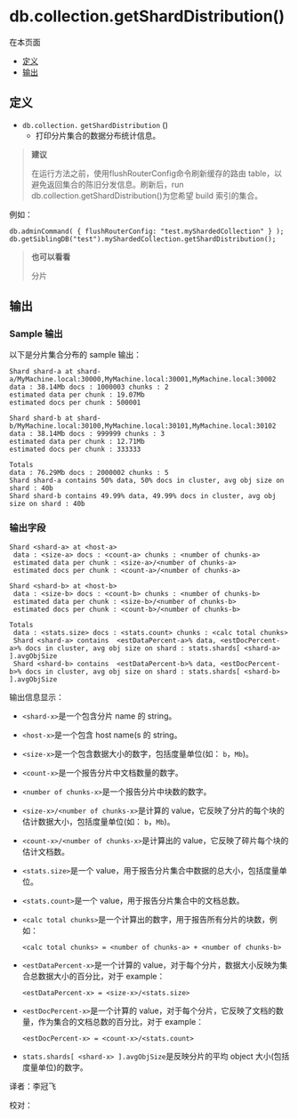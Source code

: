 # db.collection.getShardDistribution\(\)

在本页面

* [定义](db-collection-getsharddistribution.md#definition)
* [输出](db-collection-getsharddistribution.md#output)

## 定义

* `db.collection.` `getShardDistribution` \(\)
  * 打印分片集合的数据分布统计信息。

> **建议**
>
> 在运行方法之前，使用flushRouterConfig命令刷新缓存的路由 table，以避免返回集合的陈旧分发信息。刷新后，run db.collection.getShardDistribution\(\)为您希望 build 索引的集合。

例如：

```text
db.adminCommand( { flushRouterConfig: "test.myShardedCollection" } );
db.getSiblingDB("test").myShardedCollection.getShardDistribution();
```

> **也可以看看**
>
> 分片

## 输出

### Sample 输出

以下是分片集合分布的 sample 输出：

```text
Shard shard-a at shard-a/MyMachine.local:30000,MyMachine.local:30001,MyMachine.local:30002
data : 38.14Mb docs : 1000003 chunks : 2
estimated data per chunk : 19.07Mb
estimated docs per chunk : 500001

Shard shard-b at shard-b/MyMachine.local:30100,MyMachine.local:30101,MyMachine.local:30102
data : 38.14Mb docs : 999999 chunks : 3
estimated data per chunk : 12.71Mb
estimated docs per chunk : 333333

Totals
data : 76.29Mb docs : 2000002 chunks : 5
Shard shard-a contains 50% data, 50% docs in cluster, avg obj size on shard : 40b
Shard shard-b contains 49.99% data, 49.99% docs in cluster, avg obj size on shard : 40b
```

### 输出字段

```text
Shard <shard-a> at <host-a>
 data : <size-a> docs : <count-a> chunks : <number of chunks-a>
 estimated data per chunk : <size-a>/<number of chunks-a>
 estimated docs per chunk : <count-a>/<number of chunks-a>

Shard <shard-b> at <host-b>
 data : <size-b> docs : <count-b> chunks : <number of chunks-b>
 estimated data per chunk : <size-b>/<number of chunks-b>
 estimated docs per chunk : <count-b>/<number of chunks-b>

Totals
 data : <stats.size> docs : <stats.count> chunks : <calc total chunks>
 Shard <shard-a> contains  <estDataPercent-a>% data, <estDocPercent-a>% docs in cluster, avg obj size on shard : stats.shards[ <shard-a> ].avgObjSize
 Shard <shard-b> contains  <estDataPercent-b>% data, <estDocPercent-b>% docs in cluster, avg obj size on shard : stats.shards[ <shard-b> ].avgObjSize
```

输出信息显示：

* `<shard-x>`是一个包含分片 name 的 string。
* `<host-x>`是一个包含 host name\(s 的 string。
* `<size-x>`是一个包含数据大小的数字，包括度量单位\(如： `b`，`Mb`\)。
* `<count-x>`是一个报告分片中文档数量的数字。
* `<number of chunks-x>`是一个报告分片中块数的数字。
* `<size-x>/<number of chunks-x>`是计算的 value，它反映了分片的每个块的估计数据大小，包括度量单位\(如： `b`，`Mb`\)。
* `<count-x>/<number of chunks-x>`是计算出的 value，它反映了碎片每个块的估计文档数。
* `<stats.size>`是一个 value，用于报告分片集合中数据的总大小，包括度量单位。
* `<stats.count>`是一个 value，用于报告分片集合中的文档总数。
* `<calc total chunks>`是一个计算出的数字，用于报告所有分片的块数，例如：

  ```text
  <calc total chunks> = <number of chunks-a> + <number of chunks-b>
  ```

* `<estDataPercent-x>`是一个计算的 value，对于每个分片，数据大小反映为集合总数据大小的百分比，对于 example：

  ```text
  <estDataPercent-x> = <size-x>/<stats.size>
  ```

* `<estDocPercent-x>`是一个计算的 value，对于每个分片，它反映了文档的数量，作为集合的文档总数的百分比，对于 example：

  ```text
  <estDocPercent-x> = <count-x>/<stats.count>
  ```

* `stats.shards[ <shard-x> ].avgObjSize`是反映分片的平均 object 大小\(包括度量单位\)的数字。

译者：李冠飞

校对：

